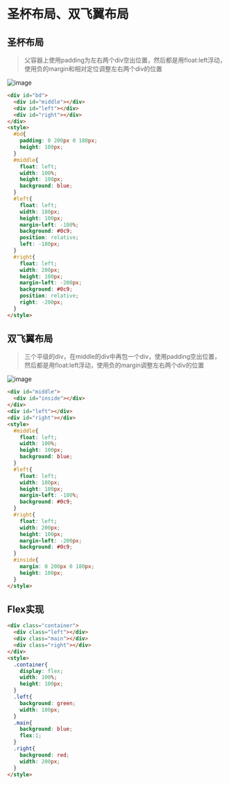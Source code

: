 # 圣杯布局、双飞翼布局

## 圣杯布局
> 父容器上使用padding为左右两个div空出位置，然后都是用float:left浮动，使用负的margin和相对定位调整左右两个div的位置

![image](http://pcip8vul0.bkt.clouddn.com/grail-layout.png)
```html
<div id="bd">
  <div id="middle"></div>
  <div id="left"></div>
  <div id="right"></div>
</div>
<style>
  #bd{
    padding: 0 200px 0 180px;
    height: 100px;
  }
  #middle{
    float: left;
    width: 100%;
    height: 100px;
    background: blue;
  }
  #left{
    float: left;
    width: 180px;
    height: 100px;
    margin-left: -100%;
    background: #0c9;
    position: relative;
    left: -180px;
  }
  #right{
    float: left;
    width: 200px;
    height: 100px;
    margin-left: -200px;
    background: #0c9;
    position: relative;
    right: -200px;
  }
</style>
```
## 双飞翼布局
> 三个平级的div，在middle的div中再包一个div，使用padding空出位置，然后都是用float:left浮动，使用负的margin调整左右两个div的位置

![image](http://pcip8vul0.bkt.clouddn.com/doubleWing-layout.png)
```html
<div id="middle">
  <div id="inside"></div>
</div>
<div id="left"></div>
<div id="right"></div>
<style>
  #middle{
    float: left;
    width: 100%;
    height: 100px;
    background: blue;
  }
  #left{
    float: left;
    width: 180px;
    height: 100px;
    margin-left: -100%;
    background: #0c9;
  }
  #right{
    float: left;
    width: 200px;
    height: 100px;
    margin-left: -200px;
    background: #0c9;
  }
  #inside{
    margin: 0 200px 0 180px;
    height: 100px;
  }
</style>
```
## Flex实现
```html
<div class="container">
  <div class="left"></div>
  <div class="main"></div>
  <div class="right"></div>
</div>
<style>
  .container{
    display: flex;
    width: 100%;
    height: 100px;
  }
  .left{
    background: green;
    width: 180px;
  }
  .main{
    background: blue;
    flex:1;
  }
  .right{
    background: red;
    width: 200px;
  }
</style>
```